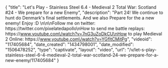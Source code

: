 {
    "title": "Let's Play - Stainless Steel 6.4 - Medieval 2 Total War: Scotland #24 - We prepare for a new Enemy",
    "description": "Part 24!  We continue to hunt do Denmark's final settlements.  And we also Prepare for the a new enemy! Enjoy :D \n\n\nFollow me on twitter: https:\/\/twitter.com\/pixelatedapollo\nHow to send me battle replays: https:\/\/www.youtube.com\/watch?v=7nG3uZoDkCU\nHow to play Medieval 2 Online: https:\/\/www.youtube.com\/watch?v=YGfItCMitPg",
    "videoid": "117405684",
    "date_created": "1434798001",
    "date_modified": "1506478252",
    "type": "captivate",
    "layout": "video",
    "url": "\/v\/let-s-play-stainless-steel-6-4-medieval-2-total-war-scotland-24-we-prepare-for-a-new-enemy\/117405684"
}